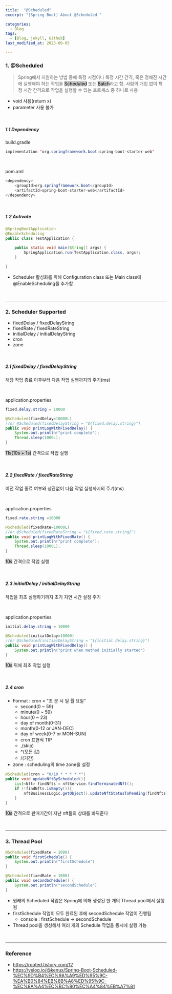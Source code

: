 ```yaml
---
title:  "@Scheduled"
excerpt: "[Spring Boot] About @Scheduled "

categories:
  - Blog
tags:
  - [Blog, jekyll, Github]
last_modified_at: 2023-09-05

---
```

### 1. @Scheduled

> Spring에서 지원하는 방법 중에 특정 시점이나 특정 시간 간격, 혹은 정해진 시간에 실행해야 하는 작업을 <mark style="background-color:#cccccc">Scheduled</mark> 또는 <mark style="background-color:#cccccc">Batch</mark>라고 함. 사람의 개입 없이 특정 시간 간격으로 작업을 실행할 수 있는 프로세스 중 하나로 사용

- void 사용(return x)
- parameter 사용 불가 


<br />

##### 1.1  Dependency

build.gradle

```java
implementation 'org.springframework.boot:spring-boot-starter-web'
```

<br />

pom.xml

```java
<dependency> 
    <groupId>org.springframework.boot</groupId>
    <artifactId>spring-boot-starter-web</artifactId>
</dependency>
```

<br />

##### 1.2 Activate

```java
@SpringBootApplication
@EnableScheduling
public class TestApplication {

    public static void main(String[] args) {
        SpringApplication.run(TestApplication.class, args);
    }

}
```

- Scheduler 활성화를 위해 Configuration class 또는 Main class에 @EnableScheduling를 추가함

<br />

---

### 2. Scheduler Supported

- fixedDelay / fixedDelayString
- fixedRate / fixedRateString
- initialDelay / initialDelayString
- cron
- zone



<br />

##### 2.1 fixedDelay / fixedDelayString

해당 작업 종료 이후부터 다음 작업 실행까지의 주기(ms)

<br />

application.properties
```java
fixed.delay.string = 10000
```

```java
@Scheduled(fixedDelay=10000L) 
//or @Scheduled(fixedDelayString = "${fixed.delay.string}") 
public void printLogWithFixedDelay() {
    System.out.println("print complete");
    Thread.sleep(1000L);
}
```
<mark style="background-color:#cccccc">11s(10s + 1s)</mark> 간격으로 작업 실행

<br />

##### 2.2 fixedRate / fixedRateString

이전 작업 종료 여부와 상관없이 다음 작업 실행까지의 주기(ms)

<br />

application.properties
```java
fixed.rate.string =10000
```

```java
@Scheduled(fixedRate=10000L) 
//or @Scheduled(fixedRateString = "${fixed.rate.string}") 
public void printLogWithFixedRate() {
    System.out.println("print complete");
    Thread.sleep(1000L);
}
```
<mark style="background-color:#cccccc">10s</mark> 간격으로 작업 실행


<br />

##### 2.3 initialDelay / initialDelayString

작업을 최초 실행하기까지 초기 지연 시간 설정 주기

<br />

application.properties
```java
initial.delay.string = 10000
```

```java
@Scheduled(initialDelay=10000) 
//or @Scheduled(initialDelayString = "${initial.delay.string}") 
public void printLogWithFixedDelay() {
    System.out.println("print when method initially started")
}
```
<mark style="background-color:#cccccc">10s</mark> 뒤에 최초 작업 실행


<br />

##### 2.4 cron

- Format : cron = "초 분 시 일 월 요일"
  - second(0 ~ 59)
  - minute(0 ~ 59)
  - hour(0 ~ 23)
  - day of month(0-31)
  - month(0-12 or JAN-DEC)
  - day of week(0-7 or MON-SUN)
  - cron 표현식 TIP
  - ,(skip)
  - *(모든 값)
  - /(기간)
- zone : scheduling의 time zone을 설정


```java
@Scheduled(cron = "0/10 * * * * *")
public void updateNftByScheduled(){
    List<Nft> findNfts = nftService.findTerminatedNft();
    if (!findNfts.isEmpty()){
        nftBusinessLogic.getObject().updateNftStatusToPending(findNfts);
    }
}
```
<mark style="background-color:#cccccc">10s</mark> 간격으로 판매기간이 지난 nft들의 상태를 바꿔준다

<br />

---

### 3. Thread Pool

```java
@Scheduled(fixedRate = 1000)
public void firstSchedule() {
    System.out.println("firstSchedule")
}

@Scheduled(fixedRate = 1000)
public void secondSchedule() {
    System.out.println("secondSchedule")
}
```

- 원래의 Scheduled 작업은 Spring에 의해 생성된 한 개의 Thread pool에서 실행됨
- firstSchedule 작업이 모두 완료된 후에 secondSchedule 작업이 진행됨
  - console : firstSchedule -> secondSchedule
- Thread pool을 생성해서 여러 개의 Schedule 작업을 동시에 실행 가능


<br />

---

### Reference

- https://rooted.tistory.com/12
- https://velog.io/@kenux/Spring-Boot-Scheduled-%EC%9D%B4%EC%9A%A9%ED%95%9C-%EA%B0%84%EB%8B%A8%ED%95%9C-%EC%8A%A4%EC%BC%80%EC%A4%84%EB%A7%81

